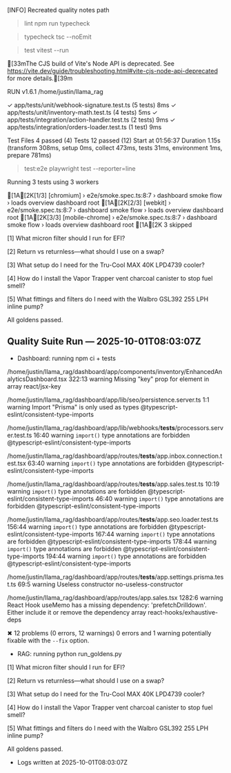 [INFO] Recreated quality notes path

> lint
> npm run typecheck


> typecheck
> tsc --noEmit


> test
> vitest --run

[33mThe CJS build of Vite's Node API is deprecated. See https://vite.dev/guide/troubleshooting.html#vite-cjs-node-api-deprecated for more details.[39m

 RUN  v1.6.1 /home/justin/llama_rag

 ✓ app/tests/unit/webhook-signature.test.ts  (5 tests) 8ms
 ✓ app/tests/unit/inventory-math.test.ts  (4 tests) 5ms
 ✓ app/tests/integration/action-handler.test.ts  (2 tests) 9ms
 ✓ app/tests/integration/orders-loader.test.ts  (1 test) 9ms

 Test Files  4 passed (4)
      Tests  12 passed (12)
   Start at  01:56:37
   Duration  1.15s (transform 308ms, setup 0ms, collect 473ms, tests 31ms, environment 1ms, prepare 781ms)


> test:e2e
> playwright test --reporter=line


Running 3 tests using 3 workers

[1A[2K[1/3] [chromium] › e2e/smoke.spec.ts:8:7 › dashboard smoke flow › loads overview dashboard root
[1A[2K[2/3] [webkit] › e2e/smoke.spec.ts:8:7 › dashboard smoke flow › loads overview dashboard root
[1A[2K[3/3] [mobile-chrome] › e2e/smoke.spec.ts:8:7 › dashboard smoke flow › loads overview dashboard root
[1A[2K  3 skipped

[1] What micron filter should I run for EFI?

[2] Return vs returnless—what should I use on a swap?

[3] What setup do I need for the Tru-Cool MAX 40K LPD4739 cooler?

[4] How do I install the Vapor Trapper vent charcoal canister to stop fuel smell?

[5] What fittings and filters do I need with the Walbro GSL392 255 LPH inline pump?

All goldens passed.
## Quality Suite Run — 2025-10-01T08:03:07Z
- Dashboard: running npm ci + tests

/home/justin/llama_rag/dashboard/app/components/inventory/EnhancedAnalyticsDashboard.tsx
  322:13  warning  Missing "key" prop for element in array  react/jsx-key

/home/justin/llama_rag/dashboard/app/lib/seo/persistence.server.ts
  1:1  warning  Import "Prisma" is only used as types  @typescript-eslint/consistent-type-imports

/home/justin/llama_rag/dashboard/app/lib/webhooks/__tests__/processors.server.test.ts
  16:40  warning  `import()` type annotations are forbidden  @typescript-eslint/consistent-type-imports

/home/justin/llama_rag/dashboard/app/routes/__tests__/app.inbox.connection.test.tsx
  63:40  warning  `import()` type annotations are forbidden  @typescript-eslint/consistent-type-imports

/home/justin/llama_rag/dashboard/app/routes/__tests__/app.sales.test.ts
  10:19  warning  `import()` type annotations are forbidden  @typescript-eslint/consistent-type-imports
  46:40  warning  `import()` type annotations are forbidden  @typescript-eslint/consistent-type-imports

/home/justin/llama_rag/dashboard/app/routes/__tests__/app.seo.loader.test.ts
  156:44  warning  `import()` type annotations are forbidden  @typescript-eslint/consistent-type-imports
  167:44  warning  `import()` type annotations are forbidden  @typescript-eslint/consistent-type-imports
  178:44  warning  `import()` type annotations are forbidden  @typescript-eslint/consistent-type-imports
  194:44  warning  `import()` type annotations are forbidden  @typescript-eslint/consistent-type-imports

/home/justin/llama_rag/dashboard/app/routes/__tests__/app.settings.prisma.test.ts
  69:5  warning  Useless constructor  no-useless-constructor

/home/justin/llama_rag/dashboard/app/routes/app.sales.tsx
  1282:6  warning  React Hook useMemo has a missing dependency: 'prefetchDrilldown'. Either include it or remove the dependency array  react-hooks/exhaustive-deps

✖ 12 problems (0 errors, 12 warnings)
  0 errors and 1 warning potentially fixable with the `--fix` option.

- RAG: running python run_goldens.py

[1] What micron filter should I run for EFI?

[2] Return vs returnless—what should I use on a swap?

[3] What setup do I need for the Tru-Cool MAX 40K LPD4739 cooler?

[4] How do I install the Vapor Trapper vent charcoal canister to stop fuel smell?

[5] What fittings and filters do I need with the Walbro GSL392 255 LPH inline pump?

All goldens passed.
- Logs written at 2025-10-01T08:03:07Z
